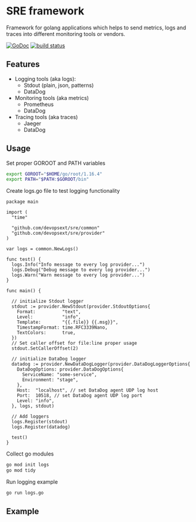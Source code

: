 # SRE framework 

Framework for golang applications which helps to send metrics, logs and traces into different monitoring tools or vendors. 

[![GoDoc](https://godoc.org/github.com/devopsext/sre?status.svg)](https://godoc.org/github.com/devopsext/sre)
[![build status](https://img.shields.io/travis/devopsext/sre/master.svg?style=flat-square)](https://travis-ci.com/devopsext/sre)

## Features

- Logging tools (aka logs):
  - Stdout (plain, json, patterns)
  - DataDog
- Monitoring tools (aka metrics)
  - Prometheus
  - DataDog
- Tracing tools (aka traces)
  - Jaeger
  - DataDog

## Usage

Set proper GOROOT and PATH variables
```sh
export GOROOT="$HOME/go/root/1.16.4"
export PATH="$PATH:$GOROOT/bin"
```

Create logs.go file to test logging functionality
```golang
package main

import (
  "time"

  "github.com/devopsext/sre/common"
  "github.com/devopsext/sre/provider"
)

var logs = common.NewLogs()

func test() {
  logs.Info("Info message to every log provider...")
  logs.Debug("Debug message to every log provider...")
  logs.Warn("Warn message to every log provider...")
}

func main() {

  // initialize Stdout logger
  stdout := provider.NewStdout(provider.StdoutOptions{
    Format:          "text",
    Level:           "info",
    Template:        "{{.file}} {{.msg}}",
    TimestampFormat: time.RFC3339Nano,
    TextColors:      true,
  })
  // Set caller offset for file:line proper usage 
  stdout.SetCallerOffset(2)

  // initialize DataDog logger
  datadog := provider.NewDataDogLogger(provider.DataDogLoggerOptions{
    DataDogOptions: provider.DataDogOptions{
      ServiceName: "some-service",
      Environment: "stage",
    },
    Host:  "localhost", // set DataDog agent UDP log host
    Port:  10518, // set DataDog agent UDP log port
    Level: "info",
  }, logs, stdout)

  // Add loggers
  logs.Register(stdout)
  logs.Register(datadog)

  test()
}
```

Collect go modules
```sh
go mod init logs
go mod tidy
```

Run logging example
```sh
go run logs.go
```

## Example